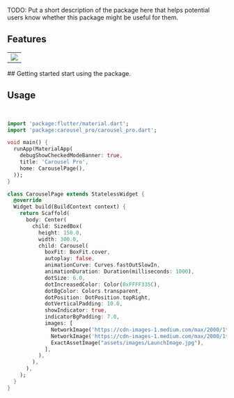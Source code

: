 <!-- 
This README describes the package. If you publish this package to pub.dev,
this README's contents appear on the landing page for your package.

For information about how to write a good package README, see the guide for
[writing package pages](https://dart.dev/guides/libraries/writing-package-pages). 

For general information about developing packages, see the Dart guide for
[creating packages](https://dart.dev/guides/libraries/create-library-packages)
and the Flutter guide for
[developing packages and plugins](https://flutter.dev/developing-packages). 
-->

TODO: Put a short description of the package here that helps potential users
know whether this package might be useful for them.

## Features

<table>
<tr>
<td>
<img src="https://raw.githubusercontent.com/jlouage/flutter-carousel-pro/master/screenshots/screenshot01.png" alt=" ">
</td>
</tr>
</table>
## Getting started
start using the package.

## Usage


```dart


import 'package:flutter/material.dart';
import 'package:carousel_pro/carousel_pro.dart';

void main() {
  runApp(MaterialApp(
    debugShowCheckedModeBanner: true,
    title: 'Carousel Pro',
    home: CarouselPage(),
  ));
}

class CarouselPage extends StatelessWidget {
  @override
  Widget build(BuildContext context) {
    return Scaffold(
      body: Center(
        child: SizedBox(
          height: 150.0,
          width: 300.0,
          child: Carousel(
            boxFit: BoxFit.cover,
            autoplay: false,
            animationCurve: Curves.fastOutSlowIn,
            animationDuration: Duration(milliseconds: 1000),
            dotSize: 6.0,
            dotIncreasedColor: Color(0xFFFF335C),
            dotBgColor: Colors.transparent,
            dotPosition: DotPosition.topRight,
            dotVerticalPadding: 10.0,
            showIndicator: true,
            indicatorBgPadding: 7.0,
            images: [
              NetworkImage('https://cdn-images-1.medium.com/max/2000/1*GqdzzfB_BHorv7V2NV7Jgg.jpeg'),
              NetworkImage('https://cdn-images-1.medium.com/max/2000/1*wnIEgP1gNMrK5gZU7QS0-A.jpeg'),
              ExactAssetImage("assets/images/LaunchImage.jpg"),
            ],
          ),
        ),
      ),
    );
  }
}




```

